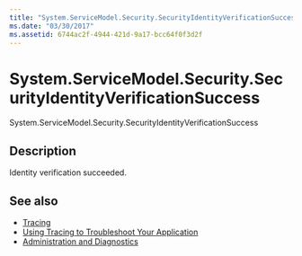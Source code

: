 ```yaml
---
title: "System.ServiceModel.Security.SecurityIdentityVerificationSuccess"
ms.date: "03/30/2017"
ms.assetid: 6744ac2f-4944-421d-9a17-bcc64f0f3d2f
---
```

# System.ServiceModel.Security.SecurityIdentityVerificationSuccess
System.ServiceModel.Security.SecurityIdentityVerificationSuccess  
  
## Description  
 Identity verification succeeded.  
  
## See also

- [Tracing](../../../../../docs/framework/wcf/diagnostics/tracing/index.md)
- [Using Tracing to Troubleshoot Your Application](../../../../../docs/framework/wcf/diagnostics/tracing/using-tracing-to-troubleshoot-your-application.md)
- [Administration and Diagnostics](../../../../../docs/framework/wcf/diagnostics/index.md)
